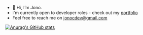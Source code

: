 - 👋 Hi, I’m Jono.
- I'm currently open to developer roles - check out my [portfolio](https://jcarait.github.io/react-developer-portfolio/)
- Feel free to reach me on jonocdev@gmail.com


[![Anurag's GitHub stats](https://github-readme-stats.vercel.app/api?username=jcarait)](https://github.com/jcarait/github-readme-stats)
